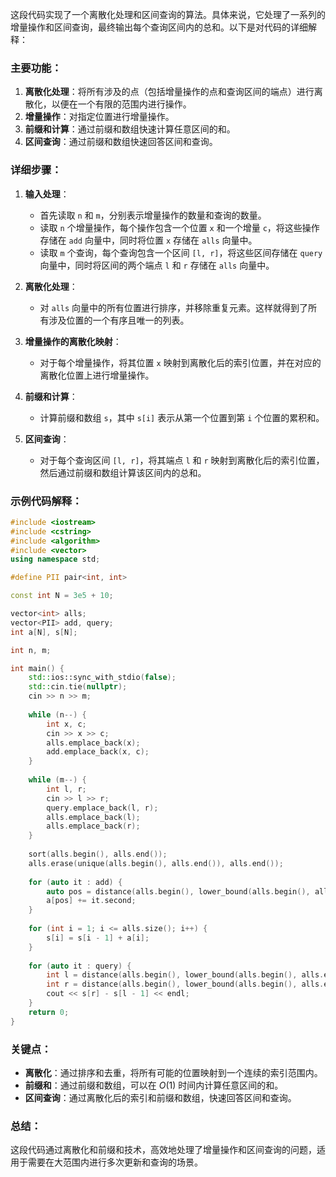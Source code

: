 这段代码实现了一个离散化处理和区间查询的算法。具体来说，它处理了一系列的增量操作和区间查询，最终输出每个查询区间内的总和。以下是对代码的详细解释：

### 主要功能：
1. **离散化处理**：将所有涉及的点（包括增量操作的点和查询区间的端点）进行离散化，以便在一个有限的范围内进行操作。
2. **增量操作**：对指定位置进行增量操作。
3. **前缀和计算**：通过前缀和数组快速计算任意区间的和。
4. **区间查询**：通过前缀和数组快速回答区间和查询。

### 详细步骤：

1. **输入处理**：
    - 首先读取 `n` 和 `m`，分别表示增量操作的数量和查询的数量。
    - 读取 `n` 个增量操作，每个操作包含一个位置 `x` 和一个增量 `c`，将这些操作存储在 `add` 向量中，同时将位置 `x` 存储在 `alls` 向量中。
    - 读取 `m` 个查询，每个查询包含一个区间 `[l, r]`，将这些区间存储在 `query` 向量中，同时将区间的两个端点 `l` 和 `r` 存储在 `alls` 向量中。

2. **离散化处理**：
    - 对 `alls` 向量中的所有位置进行排序，并移除重复元素。这样就得到了所有涉及位置的一个有序且唯一的列表。

3. **增量操作的离散化映射**：
    - 对于每个增量操作，将其位置 `x` 映射到离散化后的索引位置，并在对应的离散化位置上进行增量操作。

4. **前缀和计算**：
    - 计算前缀和数组 `s`，其中 `s[i]` 表示从第一个位置到第 `i` 个位置的累积和。

5. **区间查询**：
    - 对于每个查询区间 `[l, r]`，将其端点 `l` 和 `r` 映射到离散化后的索引位置，然后通过前缀和数组计算该区间内的总和。

### 示例代码解释：

```cpp
#include <iostream>
#include <cstring>
#include <algorithm>
#include <vector>
using namespace std;

#define PII pair<int, int>

const int N = 3e5 + 10;

vector<int> alls;
vector<PII> add, query;
int a[N], s[N];

int n, m;

int main() {
    std::ios::sync_with_stdio(false);
    std::cin.tie(nullptr);
    cin >> n >> m;
    
    while (n--) {
        int x, c;
        cin >> x >> c;
        alls.emplace_back(x);
        add.emplace_back(x, c);
    }
    
    while (m--) {
        int l, r;
        cin >> l >> r;
        query.emplace_back(l, r);
        alls.emplace_back(l);
        alls.emplace_back(r);
    }
    
    sort(alls.begin(), alls.end());
    alls.erase(unique(alls.begin(), alls.end()), alls.end());
    
    for (auto it : add) {
        auto pos = distance(alls.begin(), lower_bound(alls.begin(), alls.end(), it.first)) + 1;
        a[pos] += it.second;
    }
    
    for (int i = 1; i <= alls.size(); i++) {
        s[i] = s[i - 1] + a[i];
    }
    
    for (auto it : query) {
        int l = distance(alls.begin(), lower_bound(alls.begin(), alls.end(), it.first)) + 1;
        int r = distance(alls.begin(), lower_bound(alls.begin(), alls.end(), it.second)) + 1;
        cout << s[r] - s[l - 1] << endl;
    }
    return 0;
}
```

### 关键点：
- **离散化**：通过排序和去重，将所有可能的位置映射到一个连续的索引范围内。
- **前缀和**：通过前缀和数组，可以在 $O (1)$ 时间内计算任意区间的和。
- **区间查询**：通过离散化后的索引和前缀和数组，快速回答区间和查询。

### 总结：
这段代码通过离散化和前缀和技术，高效地处理了增量操作和区间查询的问题，适用于需要在大范围内进行多次更新和查询的场景。